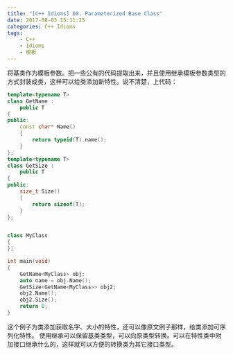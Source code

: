 ```yaml
---
title: "[C++ Idioms] 60. Parameterized Base Class"
date: 2017-08-03 15:11:25
categories: C++ Idioms
tags:
    - C++
    - Idioms
    - 模板
---
```

将基类作为模板参数。<!--more-->把一些公有的代码提取出来，并且使用继承模板参数类型的方式封装成类，这样可以给类添加新特性。说不清楚，上代码：  
```cpp
template<typename T>
class GetName :
	public T
{
public:
	const char* Name()
	{
		return typeid(T).name();
	}
};
template<typename T>
class GetSize :
	public T
{
public:
	size_t Size()
	{
		return sizeof(T);
	}
};


class MyClass
{
};

int main(void)
{
	GetName<MyClass> obj;
	auto name = obj.Name();
	GetSize<GetName<MyClass>> obj2;
	obj2.Name();
	obj2.Size();
	return 0;
}

```
这个例子为类添加获取名字、大小的特性，还可以像原文例子那样，给类添加可序列化特性。
使用继承可以保留基类类型，可以向原类型转换。可以在特性类中附加接口继承什么的，这样就可以方便的转换类为其它接口类型。  

